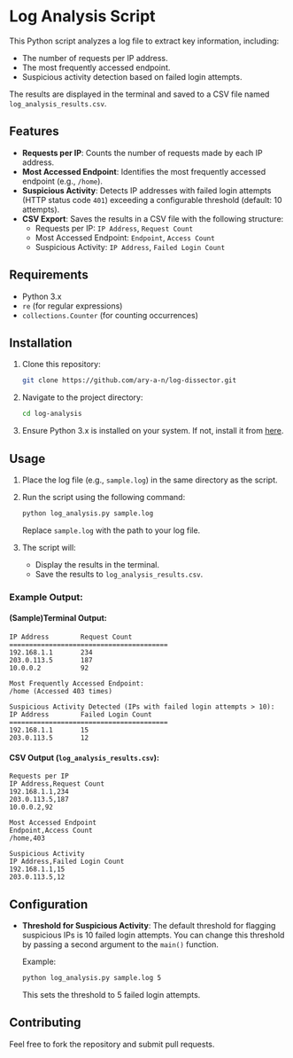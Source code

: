 # Log Analysis Script

This Python script analyzes a log file to extract key information, including:
- The number of requests per IP address.
- The most frequently accessed endpoint.
- Suspicious activity detection based on failed login attempts.

The results are displayed in the terminal and saved to a CSV file named `log_analysis_results.csv`.

## Features

- **Requests per IP**: Counts the number of requests made by each IP address.
- **Most Accessed Endpoint**: Identifies the most frequently accessed endpoint (e.g., `/home`).
- **Suspicious Activity**: Detects IP addresses with failed login attempts (HTTP status code `401`) exceeding a configurable threshold (default: 10 attempts).
- **CSV Export**: Saves the results in a CSV file with the following structure:
  - Requests per IP: `IP Address`, `Request Count`
  - Most Accessed Endpoint: `Endpoint`, `Access Count`
  - Suspicious Activity: `IP Address`, `Failed Login Count`

## Requirements

- Python 3.x
- `re` (for regular expressions)
- `collections.Counter` (for counting occurrences)

## Installation

1. Clone this repository:

   ```bash
   git clone https://github.com/ary-a-n/log-dissector.git
   ```

2. Navigate to the project directory:

   ```bash
   cd log-analysis
   ```

3. Ensure Python 3.x is installed on your system. If not, install it from [here](https://www.python.org/downloads/).

## Usage

1. Place the log file (e.g., `sample.log`) in the same directory as the script.
2. Run the script using the following command:

   ```bash
   python log_analysis.py sample.log
   ```

   Replace `sample.log` with the path to your log file.

3. The script will:
   - Display the results in the terminal.
   - Save the results to `log_analysis_results.csv`.

### Example Output:

#### (Sample)Terminal Output:

```
IP Address        Request Count
========================================
192.168.1.1       234
203.0.113.5       187
10.0.0.2          92

Most Frequently Accessed Endpoint:
/home (Accessed 403 times)

Suspicious Activity Detected (IPs with failed login attempts > 10):
IP Address        Failed Login Count
========================================
192.168.1.1       15
203.0.113.5       12
```

#### CSV Output (`log_analysis_results.csv`):

```
Requests per IP
IP Address,Request Count
192.168.1.1,234
203.0.113.5,187
10.0.0.2,92

Most Accessed Endpoint
Endpoint,Access Count
/home,403

Suspicious Activity
IP Address,Failed Login Count
192.168.1.1,15
203.0.113.5,12
```

## Configuration

- **Threshold for Suspicious Activity**: The default threshold for flagging suspicious IPs is 10 failed login attempts. You can change this threshold by passing a second argument to the `main()` function.

  Example:

  ```bash
  python log_analysis.py sample.log 5
  ```

  This sets the threshold to 5 failed login attempts.

## Contributing

Feel free to fork the repository and submit pull requests.
